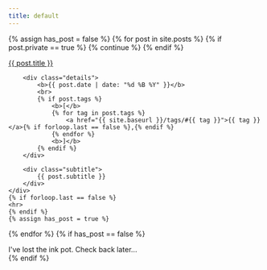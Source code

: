 ```yaml
---
title: default
---
```


{% assign has_post = false %}
{% for post in site.posts %}
    {% if post.private == true %}
        {% continue %}
    {% endif %}
    <div class="post-card">
        <a class="title" href="{{site.baseurl}}{{ post.url }}">
            {{ post.title }}
        </a>

        <div class="details">
            <b>{{ post.date | date: "%d %B %Y" }}</b>
            <br>
            {% if post.tags %}
                <b>[</b>
                {% for tag in post.tags %}
                    <a href="{{ site.baseurl }}/tags/#{{ tag }}">{{ tag }}</a>{% if forloop.last == false %},{% endif %}
                {% endfor %}
                <b>]</b>
            {% endif %}
        </div>

        <div class="subtitle">
            {{ post.subtitle }}
        </div>
    </div>
    {% if forloop.last == false %}
    <hr>
    {% endif %}
    {% assign has_post = true %}
{% endfor %}
{% if has_post == false %}
    <div class="no-post">I've lost the ink pot. Check back later...</div>
{% endif %}

